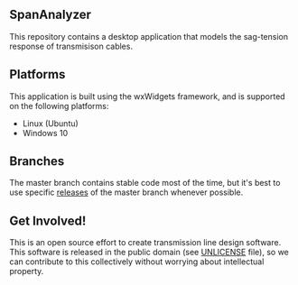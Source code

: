 ## SpanAnalyzer
This repository contains a desktop application that models the sag-tension
response of transmisison cables.

## Platforms
This application is built using the wxWidgets framework, and is supported on the
following platforms:
* Linux (Ubuntu)
* Windows 10

## Branches
The master branch contains stable code most of the time, but it's best to use
specific [releases](https://github.com/OverheadTransmissionLineSoftware/SpanAnalyzer/releases)
 of the master branch whenever possible.

## Get Involved!
This is an open source effort to create transmission line design software. This
software is released in the public domain (see
[UNLICENSE](https://github.com/OverheadTransmissionLineSoftware/SpanAnalyzer/blob/master/UNLICENSE)
 file), so we can contribute to this collectively without worrying about
intellectual property.
